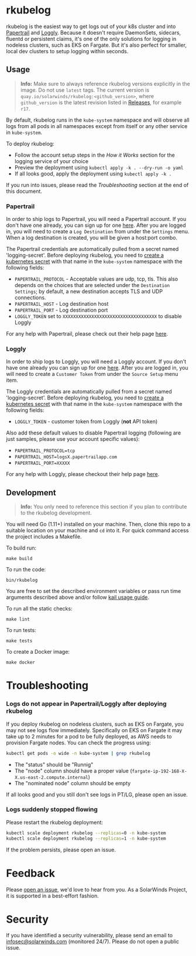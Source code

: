 # rkubelog

rkubelog is the easiest way to get logs out of your k8s cluster and into [Papertrail](https://www.papertrail.com/) and [Loggly](https://www.loggly.com/). Because it doesn't require DaemonSets, sidecars, fluentd or persistent claims, it's one of the only solutions for logging in nodeless clusters, such as EKS on Fargate. But it's also perfect for smaller, local dev clusters to setup logging within seconds.

## Usage

> __Info:__ Make sure to always reference rkubelog versions explicitly in the image. Do not use `latest` tags. The current version is `quay.io/solarwinds/rkubelog:<github_version>`, where `github_version` is the latest revision listed in [Releases](https://github.com/solarwinds/rkubelog/releases), for example `r17`.

By default, rkubelog runs in the `kube-system` namespace and will observe all logs from all pods in all namespaces except from itself or any other service in `kube-system`.

To deploy rkubelog:

- Follow the account setup steps in the _How it Works_ section for the logging service of your choice
- Preview the deployment using `kubectl apply -k . --dry-run -o yaml`
- If all looks good, apply the deployment using `kubectl apply -k .`

If you run into issues, please read the _Troubleshooting_ section at the end of this document.

### Papertrail

In order to ship logs to Papertrail, you will need a Papertrail account. If you don't have one already, you can sign up for one [here](https://www.papertrail.com/). After you are logged in, you will need to create a `Log Destination` from under the `Settings` menu. When a log destination is created, you will be given a host:port combo.

The Papertrail credentials are automatically pulled from a secret named 'logging-secret'. Before deploying rkubelog, you need to [create a kubernetes secret](https://kubernetes.io/docs/concepts/configuration/secret/) with that name in the `kube-system` namespace with the following fields:

- `PAPERTRAIL_PROTOCOL` - Acceptable values are udp, tcp, tls. This also depends on the choices that are selected under the `Destination Settings`; by default, a new destination accepts TLS and UDP connections.
- `PAPERTRAIL_HOST` - Log destination host
- `PAPERTRAIL_PORT` - Log destination port
- `LOGGLY_TOKEN` set to `XXXXXXXXXXXXXXXXXXXXXXXXXXXXXXXXXXXX` to disable Loggly

For any help with Papertrail, please check out their help page [here](https://documentation.solarwinds.com/en/Success_Center/papertrail/Content/papertrail_Documentation.htm).

### Loggly

In order to ship logs to Loggly, you will need a Loggly account. If you don't have one already you can sign up for one [here](https://www.loggly.com/). After you are logged in, you will need to create a `Customer Token` from under the `Source Setup` menu item.

The Loggly credentials are automatically pulled from a secret named 'logging-secret'. Before deploying rkubelog, you need to [create a kubernetes secret](https://kubernetes.io/docs/concepts/configuration/secret/) with that name in the `kube-system` namespace with the following fields:

- `LOGGLY_TOKEN` - customer token from Loggly (__not__ API token)

Also add these default values to disable Papertrail logging (following are just samples, please use your account specific values):

- `PAPERTRAIL_PROTOCOL=tcp`
- `PAPERTRAIL_HOST=logsX.papertrailapp.com`
- `PAPERTRAIL_PORT=XXXXX`

For any help with Loggly, please checkout their help page [here](https://documentation.solarwinds.com/en/Success_Center/loggly/).

## Development

> __Info:__ You only need to reference this section if you plan to contribute to the rkubelog development.

You will need Go (1.11+) installed on your machine. Then, clone this repo to a suitable location on your machine and `cd` into it. For quick command access the project includes a Makefile.

To build run:
```
make build
```

To run the code:
```
bin/rkubelog
```

You are free to set the described environment variables or pass run time arguments described above and/or follow [kail usage guide](https://github.com/boz/kail/tree/eb6734178238dc794641e82779855fabc2071e23#usage).

To run all the static checks:
```
make lint
```

To run tests:
```
make tests
```

To create a Docker image:
```
make docker
```

# Troubleshooting

### Logs do not appear in Papertrail/Loggly after deploying rkubelog

If you deploy rkubelog on nodeless clusters, such as EKS on Fargate, you may not see logs flow immediately. Specifically on EKS on Fargate it may take up to 2 minutes for a pod to be fully deployed, as AWS needs to provision Fargate nodes. You can check the progress using:

```bash
kubectl get pods -o wide -n kube-system | grep rkubelog
```

- The "status" should be "Runnig"
- The "node" column should have a proper value (`fargate-ip-192-168-X-X.us-east-2.compute.internal`)
- The "nominated node" column should be empty

If all looks good and you still don't see logs in PT/LG, please open an issue.

### Logs suddenly stopped flowing

Please restart the rkubelog deployment:

```bash
kubectl scale deployment rkubelog --replicas=0 -n kube-system
kubectl scale deployment rkubelog --replicas=1 -n kube-system
```

If the problem persists, please open an issue.

# Feedback

Please [open an issue](https://github.com/solarwinds/rkubelog/issues/new), we'd love to hear from you. As a SolarWinds Project, it is supported in a best-effort fashion.

# Security

If you have identified a security vulnerability, please send an email to infosec@solarwinds.com (monitored 24/7). Please do not open a public issue.
